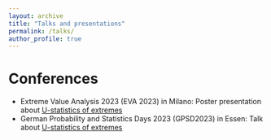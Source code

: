 ```yaml
---
layout: archive
title: "Talks and presentations"
permalink: /talks/
author_profile: true
---
```

Conferences
======
* Extreme Value Analysis 2023 (EVA 2023) in Milano: Poster presentation about [U-statistics of extremes](/_talks/u_stat_poster.md)
* German Probability and Statistics Days 2023 (GPSD2023) in Essen:
Talk about [U-statistics of extremes](/_talks/u_stat_talk.md)

